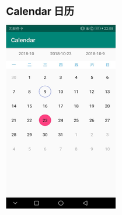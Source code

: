 # Calendar 日历

<img border="0" src="https://github.com/333bkz/Calendar/blob/master/images/calendar.jpg" alt="Pulpit rock" width="300" height="500">
